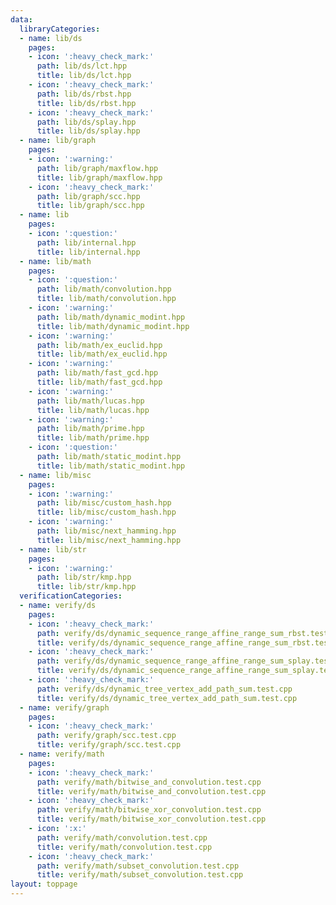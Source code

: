 ```yaml
---
data:
  libraryCategories:
  - name: lib/ds
    pages:
    - icon: ':heavy_check_mark:'
      path: lib/ds/lct.hpp
      title: lib/ds/lct.hpp
    - icon: ':heavy_check_mark:'
      path: lib/ds/rbst.hpp
      title: lib/ds/rbst.hpp
    - icon: ':heavy_check_mark:'
      path: lib/ds/splay.hpp
      title: lib/ds/splay.hpp
  - name: lib/graph
    pages:
    - icon: ':warning:'
      path: lib/graph/maxflow.hpp
      title: lib/graph/maxflow.hpp
    - icon: ':heavy_check_mark:'
      path: lib/graph/scc.hpp
      title: lib/graph/scc.hpp
  - name: lib
    pages:
    - icon: ':question:'
      path: lib/internal.hpp
      title: lib/internal.hpp
  - name: lib/math
    pages:
    - icon: ':question:'
      path: lib/math/convolution.hpp
      title: lib/math/convolution.hpp
    - icon: ':warning:'
      path: lib/math/dynamic_modint.hpp
      title: lib/math/dynamic_modint.hpp
    - icon: ':warning:'
      path: lib/math/ex_euclid.hpp
      title: lib/math/ex_euclid.hpp
    - icon: ':warning:'
      path: lib/math/fast_gcd.hpp
      title: lib/math/fast_gcd.hpp
    - icon: ':warning:'
      path: lib/math/lucas.hpp
      title: lib/math/lucas.hpp
    - icon: ':warning:'
      path: lib/math/prime.hpp
      title: lib/math/prime.hpp
    - icon: ':question:'
      path: lib/math/static_modint.hpp
      title: lib/math/static_modint.hpp
  - name: lib/misc
    pages:
    - icon: ':warning:'
      path: lib/misc/custom_hash.hpp
      title: lib/misc/custom_hash.hpp
    - icon: ':warning:'
      path: lib/misc/next_hamming.hpp
      title: lib/misc/next_hamming.hpp
  - name: lib/str
    pages:
    - icon: ':warning:'
      path: lib/str/kmp.hpp
      title: lib/str/kmp.hpp
  verificationCategories:
  - name: verify/ds
    pages:
    - icon: ':heavy_check_mark:'
      path: verify/ds/dynamic_sequence_range_affine_range_sum_rbst.test.cpp
      title: verify/ds/dynamic_sequence_range_affine_range_sum_rbst.test.cpp
    - icon: ':heavy_check_mark:'
      path: verify/ds/dynamic_sequence_range_affine_range_sum_splay.test.cpp
      title: verify/ds/dynamic_sequence_range_affine_range_sum_splay.test.cpp
    - icon: ':heavy_check_mark:'
      path: verify/ds/dynamic_tree_vertex_add_path_sum.test.cpp
      title: verify/ds/dynamic_tree_vertex_add_path_sum.test.cpp
  - name: verify/graph
    pages:
    - icon: ':heavy_check_mark:'
      path: verify/graph/scc.test.cpp
      title: verify/graph/scc.test.cpp
  - name: verify/math
    pages:
    - icon: ':heavy_check_mark:'
      path: verify/math/bitwise_and_convolution.test.cpp
      title: verify/math/bitwise_and_convolution.test.cpp
    - icon: ':heavy_check_mark:'
      path: verify/math/bitwise_xor_convolution.test.cpp
      title: verify/math/bitwise_xor_convolution.test.cpp
    - icon: ':x:'
      path: verify/math/convolution.test.cpp
      title: verify/math/convolution.test.cpp
    - icon: ':heavy_check_mark:'
      path: verify/math/subset_convolution.test.cpp
      title: verify/math/subset_convolution.test.cpp
layout: toppage
---
```

